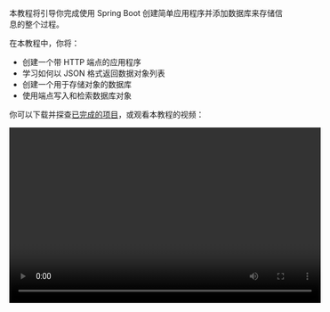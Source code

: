 [//]: # (title: 使用 Spring Boot 创建带数据库的 RESTful Web 服务 – 教程)

本教程将引导你完成使用 Spring Boot 创建简单应用程序并添加数据库来存储信息的整个过程。

在本教程中，你将：
* 创建一个带 HTTP 端点的应用程序
* 学习如何以 JSON 格式返回数据对象列表
* 创建一个用于存储对象的数据库
* 使用端点写入和检索数据库对象

你可以下载并探查[已完成的项目](https://github.com/kotlin-hands-on/spring-time-in-kotlin-episode1)，或观看本教程的视频：

<video width="560" height="315" href="gf-kjD2ZmZk" title="Spring Time in Kotlin. 入门"/>

## 开始之前

下载并安装最新版本的 [IntelliJ IDEA](https://www.jetbrains.com/idea/download/index.html)。

## 引导项目

使用 Spring Initializr 创建新项目：

> 你也可以使用[带 Spring Boot 插件的 IntelliJ IDEA](https://www.jetbrains.com/help/idea/spring-boot.html) 创建新项目。
>
{style="note"}

1. 打开 [Spring Initializr](https://start.spring.io/#!type=gradle-project&language=kotlin&platformVersion=2.7.3&packaging=jar&jvmVersion=11&groupId=com.example&artifactId=demo&name=demo&description=Demo%20project%20for%20Spring%20Boot&packageName=demo&dependencies=web,data-jdbc,h2)。此链接打开的页面已预先填充本教程的项目设置。
本项目使用 **Gradle**、**Kotlin**、**Spring Web**、**Spring Data JDBC** 和 **H2 Database**：

   ![使用 Spring Initializr 创建新项目](spring-boot-create-project-with-initializr.png){width=800}

2. 点击屏幕底部的 **GENERATE**。Spring Initializr 将根据指定设置生成项目。下载会自动开始。

3. 解压 **.zip** 文件并在 IntelliJ IDEA 中打开。

   项目结构如下：
   ![Spring Boot 项目结构](spring-boot-project-structure.png){width=350}
 
   `main/kotlin` 文件夹下有属于应用程序的包和类。应用程序的入口点是 `DemoApplication.kt` 文件中的 `main()` 方法。

## 探查项目构建文件

打开 `build.gradle.kts` 文件。

这是 Gradle Kotlin 构建脚本，其中包含应用程序所需的依赖项列表。

Gradle 文件是 Spring Boot 标准的，但它也包含必要的 Kotlin 依赖项，包括 [kotlin-spring](all-open-plugin.md#spring-support) Gradle 插件。

## 探查 Spring Boot 应用程序

打开 `DemoApplication.kt` 文件：

```kotlin
package demo

import org.springframework.boot.autoconfigure.SpringBootApplication
import org.springframework.boot.runApplication

@SpringBootApplication
class DemoApplication

fun main(args: Array<String>) {
    runApplication<DemoApplication>(*args)
}
```

注意，Kotlin 应用程序文件与 Java 应用程序文件有所不同：
* 尽管 Spring Boot 查找 public static `main()` 方法，但 Kotlin 应用程序使用的是定义在 `DemoApplication` 类外部的[顶层函数](functions.md#function-scope)。
* `DemoApplication` 类并未声明为 `open`，因为 [kotlin-spring](all-open-plugin.md#spring-support) 插件会自动执行此操作。

## 创建数据类和控制器

要创建端点，请向你的项目添加一个[数据类](data-classes.md)和一个控制器：

1. 在 `DemoApplication.kt` 文件中，创建一个 `Message` 数据类，其中包含两个属性：`id` 和 `text`：

   ```kotlin
   data class Message(val id: String?, val text: String)
   ```

2. 在同一文件中，创建一个 `MessageResource` 类，它将处理请求并返回包含 `Message` 对象集合的 JSON 文档：

   ```kotlin
   @RestController
   class MessageResource {
       @GetMapping("/")
       fun index(): List<Message> = listOf(
           Message("1", "Hello!"),
           Message("2", "Bonjour!"),
           Message("3", "Privet!"),
       )
   }
   ```

`DemoApplication.kt` 的完整代码：

```kotlin
package demo

import org.springframework.boot.autoconfigure.SpringBootApplication
import org.springframework.boot.runApplication
import org.springframework.data.annotation.Id
import org.springframework.web.bind.annotation.GetMapping
import org.springframework.web.bind.annotation.RestController

@SpringBootApplication
class DemoApplication

fun main(args: Array<String>) {
    runApplication<DemoApplication>(*args)
}

@RestController
class MessageResource {
    @GetMapping("/")
    fun index(): List<Message> = listOf(
        Message("1", "Hello!"),
        Message("2", "Bonjour!"),
        Message("3", "Privet!"),
    )
}

data class Message(val id: String?, val text: String)
```

## 运行应用程序

应用程序现已准备就绪，可以运行：

1. 点击 `main()` 方法旁边栏中的绿色 **Run** 图标，或使用 **Alt+Enter** 快捷键在 IntelliJ IDEA 中调用启动菜单：

   ![运行应用程序](spring-boot-run-the-application.png){width=800}

   > 你也可以在终端中运行 `./gradlew bootRun` 命令。
   >
   {style="note"}

2. 应用程序启动后，打开以下 URL：[http://localhost:8080](http://localhost:8080)。

   你将看到一个页面，其中包含 JSON 格式的消息集合：

   ![应用程序输出](spring-boot-output.png)

## 添加数据库支持

要在应用程序中使用数据库，首先创建两个端点：一个用于保存消息，一个用于检索消息：

1. 向 `Message` 类添加 `@Table` 注解，以声明到数据库表的映射。在 `id` 字段前添加 `@Id` 注解。这些注解还需要额外的导入：

   ```kotlin
   import org.springframework.data.annotation.Id
   import org.springframework.data.relational.core.mapping.Table
  
   @Table("MESSAGES")
   data class Message(@Id val id: String?, val text: String)
   ```

2. 使用 [Spring Data Repository API](https://docs.spring.io/spring-data/commons/docs/current/api/org/springframework/data/repository/CrudRepository.html) 访问数据库：

   ```kotlin
   import org.springframework.data.jdbc.repository.query.Query
   import org.springframework.data.repository.CrudRepository
  
   interface MessageRepository : CrudRepository<Message, String>{
  
       @Query("select * from messages")
       fun findMessages(): List<Message>
   }
   ```

   当你在 `MessageRepository` 实例上调用 `findMessages()` 方法时，它将执行相应的数据库查询：

   ```sql
   select * from messages
   ```

   此查询将检索数据库表中所有 `Message` 对象的列表。

3. 创建 `MessageService` 类：

   ```kotlin
   import org.springframework.stereotype.Service
  
   @Service
   class MessageService(val db: MessageRepository) {

       fun findMessages(): List<Message> = db.findMessages()

       fun post(message: Message){
           db.save(message)
       }
   }
   ```

   此类包含两个方法：
   * `post()` 用于将新的 `Message` 对象写入数据库
   * `findMessages()` 用于从数据库获取所有消息

4. 更新 `MessageResource` 类：

   ```kotlin
   import org.springframework.web.bind.annotation.RequestBody
   import org.springframework.web.bind.annotation.PostMapping
  
  
   @RestController
   class MessageResource(val service: MessageService) {
       @GetMapping("/")
       fun index(): List<Message> = service.findMessages()
  
       @PostMapping("/")
       fun post(@RequestBody message: Message) {
           service.post(message)
       }
   }
   ```

   现在它使用 `MessageService` 来操作数据库。

## 配置数据库

在应用程序中配置数据库：

1. 在 `src/main/resources` 中创建一个名为 `sql` 的新文件夹，并在其中放入 `schema.sql` 文件。它将存储数据库方案：

   ![创建新文件夹](spring-boot-sql-scheme.png){width=300}

2. 使用以下代码更新 `src/main/resources/sql/schema.sql` 文件：

   ```sql
   CREATE TABLE IF NOT EXISTS messages (
     id                     VARCHAR(60)  DEFAULT RANDOM_UUID() PRIMARY KEY,
     text                   VARCHAR      NOT NULL
   );
   ```

   它创建了一个 `messages` 表，其中包含两个字段：`id` 和 `text`。表结构与 `Message` 类的结构匹配。

3. 打开位于 `src/main/resources` 文件夹中的 `application.properties` 文件，并添加以下应用程序属性：

   ```none
   spring.datasource.driver-class-name=org.h2.Driver
   spring.datasource.url=jdbc:h2:file:./data/testdb
   spring.datasource.username=sa
   spring.datasource.password=password
   spring.sql.init.schema-locations=classpath:sql/schema.sql
   spring.sql.init.mode=always
   ```

   这些设置将为 Spring Boot 应用程序启用数据库。
   关于常见应用程序属性的完整列表，请参阅 [Spring 文档](https://docs.spring.io/spring-boot/docs/current/reference/html/appendix-application-properties.html)。

## 执行 HTTP 请求

你应该使用 HTTP 客户端来操作之前创建的端点。在 IntelliJ IDEA 中，你可以使用嵌入式 [HTTP 客户端](https://www.jetbrains.com/help/idea/http-client-in-product-code-editor.html)：

1. 运行应用程序。一旦应用程序正常运行，你就可以执行 POST 请求来将消息存储到数据库中。

2. 创建 `requests.http` 文件并添加以下 HTTP 请求：

   ```http request
   ### Post 'Hello!"
   POST http://localhost:8080/
   Content-Type: application/json
  
   {
     "text": "Hello!"
   }
  
   ### Post "Bonjour!"
  
   POST http://localhost:8080/
   Content-Type: application/json
  
   {
     "text": "Bonjour!"
   }
  
   ### Post "Privet!"
  
   POST http://localhost:8080/
   Content-Type: application/json
  
   {
     "text": "Privet!"
   }
  
   ### Get all the messages
   GET http://localhost:8080/
   ```

3. 执行所有 POST 请求。使用请求声明旁边边栏中的绿色 **Run** 图标。
   这些请求将文本消息写入数据库。

   ![运行 HTTP POST 请求](spring-boot-run-http-request.png)

4. 执行 GET 请求并在 **Run** 工具窗口中查看结果：

   ![运行 HTTP GET 请求](spring-boot-output-2.png)

### 执行请求的另一种方式

你也可以使用任何其他 HTTP 客户端或 cURL 命令行工具。例如，你可以在终端中运行以下命令来获得相同结果：

```bash
curl -X POST --location "http://localhost:8080" -H "Content-Type: application/json" -d "{ \"text\": \"Hello!\" }"

curl -X POST --location "http://localhost:8080" -H "Content-Type: application/json" -d "{ \"text\": \"Bonjour!\" }"

curl -X POST --location "http://localhost:8080" -H "Content-Type: application/json" -d "{ \"text\": \"Privet!\" }"

curl -X GET --location "http://localhost:8080"
```

## 下一步

获取你的个人语言地图，帮助你了解 Kotlin 特性并跟踪你的语言学习进度。我们还将向你发送语言提示以及关于将 Kotlin 与 Spring 结合使用的实用材料。

<a href="https://info.jetbrains.com/kotlin-tips.html">
   <img src="get-kotlin-language-map.png" width="700" alt="获取 Kotlin 语言地图"/>
</a>

> 你需要在下一页分享你的邮箱地址才能收到这些材料。
>
{style="note"}

### 另请参阅

关于更多教程，请参阅 Spring 网站：

* [使用 Spring Boot 和 Kotlin 构建 Web 应用程序](https://spring.io/guides/tutorials/spring-boot-kotlin/)
* [带 Kotlin 协程和 RSocket 的 Spring Boot](https://spring.io/guides/tutorials/spring-webflux-kotlin-rsocket/)
